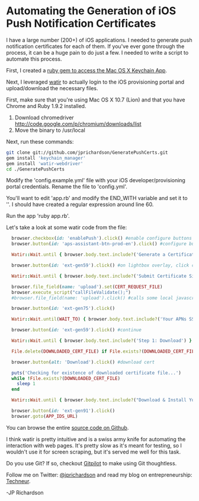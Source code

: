 <!--
author: JP Richardson
publish: Tue Oct 11 2011 01:00:24 GMT-0500 (CDT)
status: publish
type: post
link: https://procbits.wordpress.com/2011/10/10/automating-generation-ios-push-notification-certificates/
tags: Ruby
slug: 2011/10/10/automating-generation-ios-push-notification-certificates
-->

Automating the Generation of iOS Push Notification Certificates
===============================================================

I have a large number (200+) of iOS applications. I needed to generate
push notification certificates for each of them. If you've ever gone
through the process, it can be a huge pain to do just a few. I needed to
write a script to automate this process.

First, I created a [ruby gem to access the Mac OS X Keychain
App](http://procbits.com/2011/10/07/automating-the-mac-os-x-keychain-app-with-ruby/).

Next, I leveraged [watir](http://watir.com/) to actually login to the
iOS provisioning portal and upload/download the necessary files.

First, make sure that you're using Mac OS X 10.7 (Lion) and that you
have Chrome and Ruby 1.9.2 installed.

1.  Download chromedriver
    http://code.google.com/p/chromium/downloads/list
2.  Move the binary to /usr/local

Next, run these commands:

```bash
git clone git://github.com/jprichardson/GeneratePushCerts.git
gem install 'keychain_manager'
gem install 'watir-webdriver'
cd ./GeneratePushCerts
```

Modify the 'config.example.yml' file with your iOS
developer/provisioning portal credentials. Rename the file to
'config.yml'.

You'll want to edit 'app.rb' and modify the END\_WITH variable and set
it to ''. I should have created a regular expression around line 60.

Run the app 'ruby app.rb'.

Let's take a look at some watir code from the file:

```ruby
  browser.checkbox(id: 'enablePush').click() #enable configure buttons
  browser.button(id: 'aps-assistant-btn-prod-en').click() #configure button

  Watir::Wait.until { browser.body.text.include?('Generate a Certificate Signing Request') }

  browser.button(id: 'ext-gen59').click() #on lightbox overlay, click continue

  Watir::Wait.until { browser.body.text.include?('Submit Certificate Signing Request') }

  browser.file_field(name: 'upload').set(CERT_REQUEST_FILE)
  browser.execute_script("callFileValidate();")
  #browser.file_field(name: 'upload').click() #calls some local javascript to validate the file and enable continue button, unfortunately File Browse dialog shows up

  browser.button(id: 'ext-gen75').click()

  Watir::Wait.until(WAIT_TO) { browser.body.text.include?('Your APNs SSL Certificate has been generated.') }

  browser.button(id: 'ext-gen59').click() #continue

  Watir::Wait.until { browser.body.text.include?('Step 1: Download') }

  File.delete(DOWNLOADED_CERT_FILE) if File.exists?(DOWNLOADED_CERT_FILE)

  browser.button(alt: 'Download').click() #download cert

  puts('Checking for existence of downloaded certificate file...')
  while !File.exists?(DOWNLOADED_CERT_FILE)
    sleep 1
  end

  Watir::Wait.until { browser.body.text.include?("Download & Install Your Apple Push Notification service SSL Certificate") }

  browser.button(id: 'ext-gen91').click()
  browser.goto(APP_IDS_URL)
```

You can browse the entire [source code on
Github](https://github.com/jprichardson/GeneratePushCerts).

I think watir is pretty intuitive and is a swiss army knife for
automating the interaction with web pages. It's pretty slow as it's
meant for testing, so I wouldn't use it for screen scraping, but it's
served me well for this task.

Do you use Git? If so, checkout [Gitpilot](http://gitpilot.com) to make
using Git thoughtless.

Follow me on Twitter: [@jprichardson](http://twitter.com/jprichardson)
and read my blog on entrepreneurship: [Techneur](http://techneur.com).

-JP Richardson
